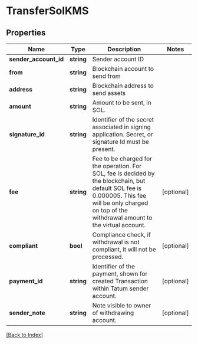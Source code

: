 # TransferSolKMS

## Properties

Name | Type | Description | Notes
------------ | ------------- | ------------- | -------------
**sender_account_id** | **string** | Sender account ID |
**from** | **string** | Blockchain account to send from |
**address** | **string** | Blockchain address to send assets |
**amount** | **string** | Amount to be sent, in SOL. |
**signature_id** | **string** | Identifier of the secret associated in signing application. Secret, or signature Id must be present. |
**fee** | **string** | Fee to be charged for the operation. For SOL, fee is decided by the blockchain, but default SOL fee is 0.000005. This fee will be only charged on top of the withdrawal amount to the virtual account. | [optional]
**compliant** | **bool** | Compliance check, if withdrawal is not compliant, it will not be processed. | [optional]
**payment_id** | **string** | Identifier of the payment, shown for created Transaction within Tatum sender account. | [optional]
**sender_note** | **string** | Note visible to owner of withdrawing account. | [optional]

[[Back to Index]](../index.md)
